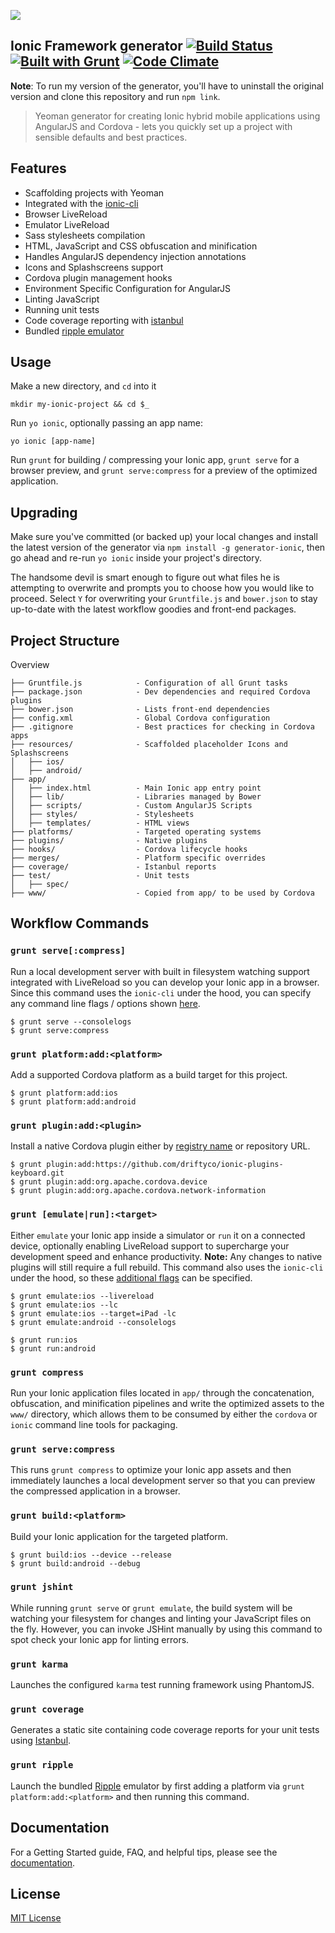 ![](http://i.imgur.com/BGrt2QK.png)

## Ionic Framework generator [![Build Status](https://api.travis-ci.org/JaKXz/generator-ionic.png?branch=master)](https://travis-ci.org/JaKXz/generator-ionic) [![Built with Grunt](https://cdn.gruntjs.com/builtwith.png)](http://gruntjs.com/) [![Code Climate](https://codeclimate.com/github/JaKXz/generator-ionic/badges/gpa.svg)](https://codeclimate.com/github/JaKXz/generator-ionic)

**Note**: To run my version of the generator, you'll have to uninstall the original version and clone this repository and run `npm link`.

> Yeoman generator for creating Ionic hybrid mobile applications using AngularJS and Cordova - lets you quickly set up a project with sensible defaults and best practices.

## Features

- Scaffolding projects with Yeoman
- Integrated with the [ionic-cli](https://github.com/driftyco/ionic-cli)
- Browser LiveReload
- Emulator LiveReload
- Sass stylesheets compilation
- HTML, JavaScript and CSS obfuscation and minification
- Handles AngularJS dependency injection annotations
- Icons and Splashscreens support
- Cordova plugin management hooks
- Environment Specific Configuration for AngularJS
- Linting JavaScript
- Running unit tests
- Code coverage reporting with [istanbul](https://github.com/gotwarlost/istanbul)
- Bundled [ripple emulator](http://ripple.incubator.apache.org/)

## Usage
<!--Install `generator-ionic`
```
npm install -g generator-ionic
```-->

Make a new directory, and `cd` into it
```
mkdir my-ionic-project && cd $_
```

Run `yo ionic`, optionally passing an app name:
```
yo ionic [app-name]
```

Run `grunt` for building / compressing your Ionic app, `grunt serve` for a browser preview, and `grunt serve:compress` for a preview of the optimized application.

## Upgrading
Make sure you've committed (or backed up) your local changes and install the latest version of the generator via `npm install -g generator-ionic`, then go ahead and re-run `yo ionic` inside your project's directory.

The handsome devil is smart enough to figure out what files he is attempting to overwrite and prompts you to choose how you would like to proceed. Select `Y` for overwriting your `Gruntfile.js` and `bower.json` to stay up-to-date with the latest workflow goodies and front-end packages.

## Project Structure

Overview

    ├── Gruntfile.js            - Configuration of all Grunt tasks
    ├── package.json            - Dev dependencies and required Cordova plugins
    ├── bower.json              - Lists front-end dependencies
    ├── config.xml              - Global Cordova configuration
    ├── .gitignore              - Best practices for checking in Cordova apps
    ├── resources/              - Scaffolded placeholder Icons and Splashscreens
    │   ├── ios/
    │   ├── android/
    ├── app/
    │   ├── index.html          - Main Ionic app entry point
    │   ├── lib/                - Libraries managed by Bower
    │   ├── scripts/            - Custom AngularJS Scripts
    │   ├── styles/             - Stylesheets
    │   ├── templates/          - HTML views
    ├── platforms/              - Targeted operating systems
    ├── plugins/                - Native plugins
    ├── hooks/                  - Cordova lifecycle hooks
    ├── merges/                 - Platform specific overrides
    ├── coverage/               - Istanbul reports
    ├── test/                   - Unit tests
    │   ├── spec/
    ├── www/                    - Copied from app/ to be used by Cordova

## Workflow Commands

### `grunt serve[:compress]`

Run a local development server with built in filesystem watching support integrated with LiveReload so you can develop your Ionic app in a browser. Since this command uses the `ionic-cli` under the hood, you can specify any command line flags / options shown [here](https://github.com/driftyco/ionic-cli#testing-in-a-browser).

    $ grunt serve --consolelogs
    $ grunt serve:compress

### `grunt platform:add:<platform>`

Add a supported Cordova platform as a build target for this project.

    $ grunt platform:add:ios
    $ grunt platform:add:android

### `grunt plugin:add:<plugin>`

Install a native Cordova plugin either by [registry name](http://plugins.cordova.io/) or repository URL.

    $ grunt plugin:add:https://github.com/driftyco/ionic-plugins-keyboard.git
    $ grunt plugin:add:org.apache.cordova.device
    $ grunt plugin:add:org.apache.cordova.network-information

### `grunt [emulate|run]:<target>`

Either `emulate` your Ionic app inside a simulator or `run` it on a connected device, optionally enabling LiveReload support to supercharge your development speed and enhance productivity. __Note:__ Any changes to native plugins will still require a full rebuild. This command also uses the `ionic-cli` under the hood, so these [additional flags](https://github.com/driftyco/ionic-cli/blob/master/README.md#live-reload-app-during-development-beta) can be specified.

    $ grunt emulate:ios --livereload
    $ grunt emulate:ios --lc
    $ grunt emulate:ios --target=iPad -lc
    $ grunt emulate:android --consolelogs

    $ grunt run:ios
    $ grunt run:android

### `grunt compress`

Run your Ionic application files located in `app/` through the concatenation, obfuscation, and minification pipelines and write the optimized assets to the `www/` directory, which allows them to be consumed by either the `cordova` or `ionic` command line tools for packaging.

### `grunt serve:compress`

This runs `grunt compress` to optimize your Ionic app assets and then immediately launches a local development server so that you can preview the compressed application in a browser.

### `grunt build:<platform>`

Build your Ionic application for the targeted platform.

    $ grunt build:ios --device --release
    $ grunt build:android --debug

### `grunt jshint`

While running `grunt serve` or `grunt emulate`, the build system will be watching your filesystem for changes and linting your JavaScript files on the fly. However, you can invoke JSHint manually by using this command to spot check your Ionic app for linting errors.

### `grunt karma`

Launches the configured `karma` test running framework using PhantomJS.

### `grunt coverage`

Generates a static site containing code coverage reports for your unit tests using [Istanbul](http://gotwarlost.github.io/istanbul/).

### `grunt ripple`

Launch the bundled [Ripple](http://ripple.incubator.apache.org/) emulator by first adding a platform via `grunt platform:add:<platform>` and then running this command.

## Documentation

For a Getting Started guide, FAQ, and helpful tips, please see the [documentation](docs/README.md).

## License

[MIT License](http://opensource.org/licenses/mit-license.php)

[travis-image]: http://img.shields.io/travis/JaKXz/generator-ionic.svg?style=flat
[travis-url]: https://travis-ci.org/JaKXz/generator-ionic

